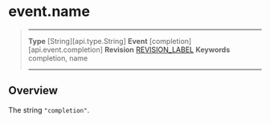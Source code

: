 
# event.name

> --------------------- ------------------------------------------------------------------------------------------
> __Type__              [String][api.type.String]
> __Event__             [completion][api.event.completion]
> __Revision__          [REVISION_LABEL](REVISION_URL)
> __Keywords__          completion, name
> --------------------- ------------------------------------------------------------------------------------------

## Overview

The string `"completion"`.
